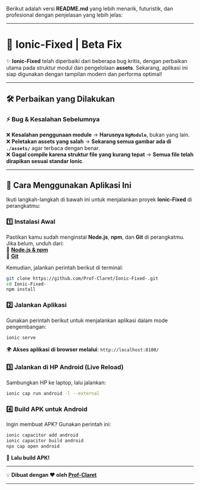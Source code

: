 Berikut adalah versi **README.md** yang lebih menarik, futuristik, dan profesional dengan penjelasan yang lebih jelas:  

---

# 🚀 **Ionic-Fixed** | **Beta Fix**  

✨ **Ionic-Fixed** telah diperbaiki dari beberapa bug kritis, dengan perbaikan utama pada struktur modul dan pengelolaan **assets**. Sekarang, aplikasi ini siap digunakan dengan tampilan modern dan performa optimal!  

---

## 🛠 **Perbaikan yang Dilakukan**  
### ⚡ **Bug & Kesalahan Sebelumnya**  
❌ **Kesalahan penggunaan module** → **Harusnya `NgModule`**, bukan yang lain.  
❌ **Peletakan assets yang salah** → **Sekarang semua gambar ada di `./assets/`** agar terbaca dengan benar.  
❌ **Gagal compile karena struktur file yang kurang tepat** → **Semua file telah dirapikan sesuai standar Ionic**.  



---

## 🚀 **Cara Menggunakan Aplikasi Ini**  
Ikuti langkah-langkah di bawah ini untuk menjalankan proyek **Ionic-Fixed** di perangkatmu:  

### **1️⃣ Instalasi Awal**  
Pastikan kamu sudah menginstal **Node.js**, **npm**, dan **Git** di perangkatmu. Jika belum, unduh dari:  
🔹 **[Node.js & npm](https://nodejs.org/)**  
🔹 **[Git](https://git-scm.com/)**  

Kemudian, jalankan perintah berikut di terminal:  
```sh
git clone https://github.com/Prof-Claret/Ionic-Fixed-.git
cd Ionic-Fixed-
npm install
```

### **2️⃣ Jalankan Aplikasi**  
Gunakan perintah berikut untuk menjalankan aplikasi dalam mode pengembangan:  
```sh
ionic serve
```
🌍 **Akses aplikasi di browser melalui**: `http://localhost:8100/`  

### **3️⃣ Jalankan di HP Android (Live Reload)**  
Sambungkan HP ke laptop, lalu jalankan:  
```sh
ionic cap run android -l --external
```

### **4️⃣ Build APK untuk Android**  
Ingin membuat APK? Gunakan perintah ini:  
```sh
ionic capacitor add android
ionic capacitor build android
npx cap open android  
```
🚀 **Lalu build APK!**  

---

💡 **Dibuat dengan ❤️ oleh [Prof-Claret](https://github.com/Prof-Claret)**  

---
